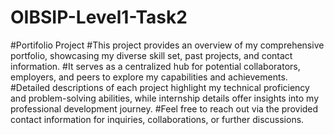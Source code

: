 # OIBSIP-Level1-Task2
#Portifolio Project
#This project provides an overview of my comprehensive portfolio, showcasing my diverse skill set, past projects, and contact information.
#It serves as a centralized hub for potential collaborators, employers, and peers to explore my capabilities and achievements. 
#Detailed descriptions of each project highlight my technical proficiency and problem-solving abilities, while internship details offer insights into my professional development journey. 
#Feel free to reach out via the provided contact information for inquiries, collaborations, or further discussions.
